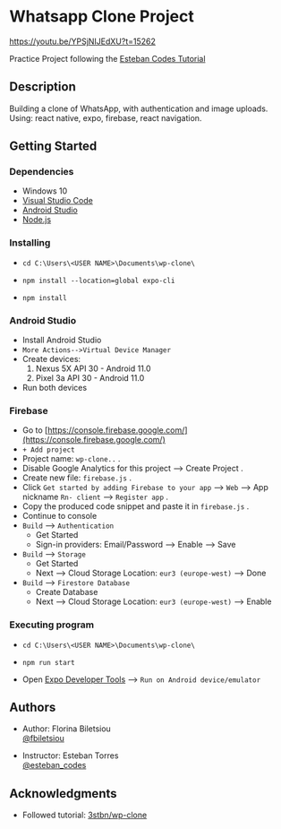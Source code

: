 # Whatsapp Clone Project

https://youtu.be/YPSjNIJEdXU?t=15262

Practice Project following the [Esteban Codes Tutorial](https://www.youtube.com/watch?v=YPSjNIJEdXU)

## Description

Building a clone of WhatsApp, with authentication and image uploads.<br>
Using: react native, expo, firebase, react navigation.

## Getting Started

### Dependencies

* Windows 10
* [Visual Studio Code ](https://code.visualstudio.com/)
* [Android Studio](https://developer.android.com/studio)
* [Node.js](https://nodejs.org/)

### Installing

* ```
  cd C:\Users\<USER NAME>\Documents\wp-clone\
  ```
* ```
  npm install --location=global expo-cli
  ```
* ```
  npm install
  ```

### Android Studio

* Install Android Studio
* `More Actions-->Virtual Device Manager`
* Create devices:
    1. Nexus 5X API 30 - Android 11.0
    2. Pixel 3a API 30 - Android 11.0
* Run both devices

### Firebase

* Go to [https://console.firebase.google.com/](https://console.firebase.google.com/)
* `+ Add project`
* Project name: `wp-clone..` .
* Disable Google Analytics for this project --> Create Project .
* Create new file: `firebase.js` .
* Click `Get started by adding Firebase to your app` --> `Web` --> App nickname `Rn- client` --> `Register app` .
* Copy the produced code snippet and paste it in `firebase.js` .
* Continue to console
* `Build` --> `Authentication`
    * Get Started
    * Sign-in providers: Email/Password --> Enable --> Save
* `Build` --> `Storage`
    * Get Started
    * Next --> Cloud Storage Location: `eur3 (europe-west)` --> Done
* `Build` --> `Firestore Database`
    * Create Database
    * Next --> Cloud Storage Location: `eur3 (europe-west)` --> Enable

### Executing program

* ```
  cd C:\Users\<USER NAME>\Documents\wp-clone\
  ```
* ```
  npm run start
  ```
* Open [Expo Developer Tools](http://localhost:19002/) --> `Run on Android device/emulator`

## Authors

* Author: Florina Biletsiou <br>
[@fbiletsiou](https://twitter.com/fbiletsiou)

* Instructor: Esteban Torres <br>
[@esteban_codes](https://twitter.com/esteban_codes)

## Acknowledgments

* Followed tutorial:  [3stbn/wp-clone](https://github.com/3stbn/wp-clone)
